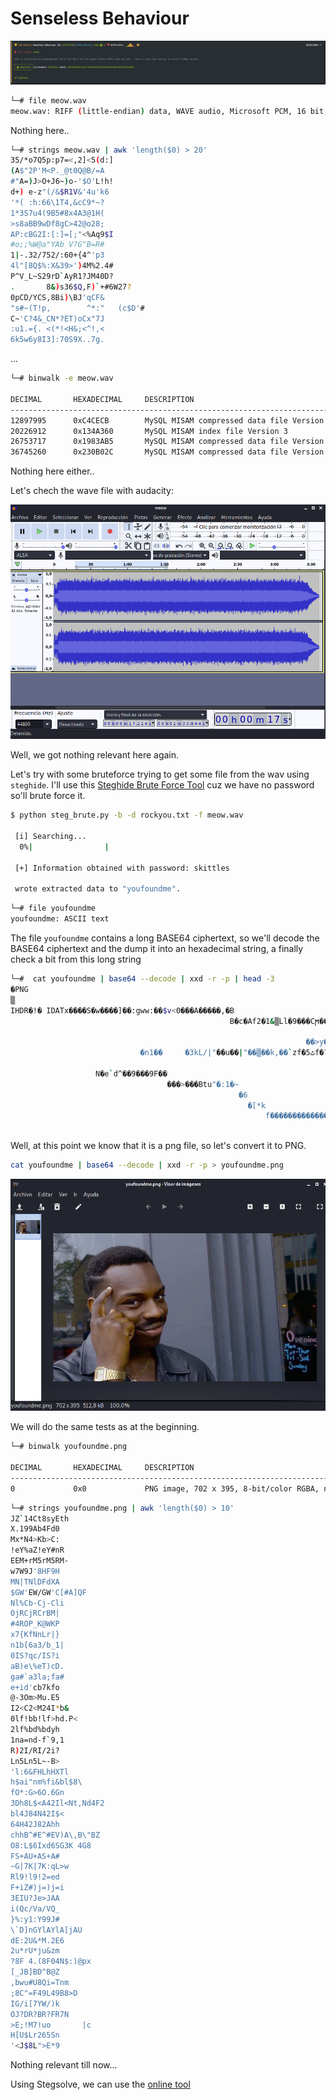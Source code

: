 # Senseless Behaviour

<img src="images/hackthebox.png">

```bash
└─# file meow.wav 
meow.wav: RIFF (little-endian) data, WAVE audio, Microsoft PCM, 16 bit, stereo 44100 Hz
```

Nothing here..

```bash
└─# strings meow.wav | awk 'length($0) > 20'
35/*o7Q5p:p7=<,2]<5(d:]
(A$"2P'M<P._@t0Q@B/=A
#"A=)J>O+J6~)o-'$O'L!h!
d+) e-z"(/&$R1V&'4u'k6
'*( :h:66\1T4,&cC9*~?
1*3S7u4(9B5#8x4A3@1H(
>s8aBB9wDf8gC>42@o28;
AP:cBG2I:[:]=[;"<%Aq9$I
#o;;%W@a"YAb V?G"B=R#
1|-.32/752/:60+{4^'p3
4l"[8Q$%:X&39>')4M%2.4#
P^V_L~S29rD`AyR1?JM40D?
.       8&)s36$Q,F)`+#6W27?
0pCD/YCS,8Bi)\BJ'qCF&
"s#~(T!p,        ^*:"   (c$D'# 
C~'C?4&_CN*?ET)oCx"7J
:u1.={. <(*!<H&;<^!,<
6k5w6y8I3]:70S9X..7g.
```

...

```bash
└─# binwalk -e meow.wav

DECIMAL       HEXADECIMAL     DESCRIPTION
--------------------------------------------------------------------------------
12897995      0xC4CECB        MySQL MISAM compressed data file Version 3
20226912      0x134A360       MySQL MISAM index file Version 3
26753717      0x1983AB5       MySQL MISAM compressed data file Version 2
36745260      0x230B02C       MySQL MISAM compressed data file Version 11
```

Nothing here either..

Let's chech the wave file with audacity:

<img src="images/audacity.png">

Well, we got nothing relevant here again.

Let's try with some bruteforce trying to get some file from the wav using ```steghide```.
I'll use this [Steghide Brute Force Tool](https://github.com/Va5c0/Steghide-Brute-Force-Tool) cuz we have no password so'll brute force it.

```bash
$ python steg_brute.py -b -d rockyou.txt -f meow.wav 

 [i] Searching...
  0%|                |
  
 [+] Information obtained with password: skittles
 
 wrote extracted data to "youfoundme".
 ```
 
 ```bash
 └─# file youfoundme
youfoundme: ASCII text
 ```
 
 The file ```youfoundme``` contains a long BASE64 ciphertext, so we'll decode the BASE64 ciphertext and the dump it into an hexadecimal string, a finally check a bit from this long string
 
 ```bash
└─#  cat youfoundme | base64 --decode | xxd -r -p | head -3
�PNG
▒
IHDR�!� IDATx����S�w����]��:gww:��$v<0���A�����,�B
                                                  B�c�Af2�1&▒Ll�9���Cϻ����������H���t��>?�����KK��Zo]XZe��U�
                                                                                                            �O�0���ة�Ď����$��Q|�|�BGG��"~r���9�Ϭ0�p���UfgWHL_e2q���E&������K��_dl�2cSK��^&qf��K7YY���OX��       ˟|���#V��r�I��)+7����e��a��o��|�{�?�w�?�+����g��-��}��������������p��?s�����m��A���淙u�n}��_�>�J���/���S���O������7�����o���������Y��UF-��U�<}N=�j�
                                                                   ��>y�Q��V�?����v�)�~���?q���ظ�+7�t�A�zO2j���,�}���,]�U����Z���ŵ� ��=��▒��o�J}���.�}!?��ɟu��i��7��ō�;��O�x�!
                              �n1��     �3kL/|"��u��|"��▒��k,��`zf�ٹ5f�?azf�����.��3�h�������3�����-01����eƧ�2�Xf���LN�01����u&�W�J,˟Ϩ���n;9sM���:�3�H�]������O�<�v|�7\�'�ߔ�7o�ضJ���񩫌O.16��ة+;��v�תɥW����v?������'�������E3ˌ��%:����CC����.D[AlG�w`2x1�[14�0��]�ؽ=8}a�m}xR����▒"�3J(<F�so[
                                                                                                                                          _`�`�q����w���)z�&    GG��
                    N�e`d^��9���9F��
                                    ���>���Btu"�:1�~
                                                    �6
                                                      �[*k
                                                          f�������������ҋ��At��l���������!▒%�5F��I��t�N�I�N�?Mx Axp�Hl���
                                                                                                                         ��,ѡ9�26K82E0twK�މ ��B+f����dn���C�qzz��Fp�Dp��"���=��▒޶|���w'�u�@h�@�(��t�OJ�]���i"�鉜�+|���  �����c��9"�ӄ���k���b�tc���k��28��▒]▒,�N�-�x���ڇ���y\�yE��"K���?�5���b�b���������D�����▒�����>H�oh��MMy-y��)���?HU�>��Q��oT�����_K���ߦ��m�
 ```
 
Well, at this point we know that it is a png file, so let's convert it to PNG.

```bash
cat youfoundme | base64 --decode | xxd -r -p > youfoundme.png 
```

<img src="images/xd.png">

We will do the same tests as at the beginning.

```bash
└─# binwalk youfoundme.png

DECIMAL       HEXADECIMAL     DESCRIPTION
--------------------------------------------------------------------------------
0             0x0             PNG image, 702 x 395, 8-bit/color RGBA, non-interlaced
```

```bash
└─# strings youfoundme.png | awk 'length($0) > 10'
JZ`14Ct8syEth
X.199Ab4Fd0
Mx*N4>Kb>C:
!eY%aZ!eY#nR
EEM+rM5rM5RM-
w7W9J'8HF9H
MN|TNlDFdXA
$GW'EW/GW'C[#A]QF
Nl%Cb-Cj-Cli
OjRCjRCrBM|
#4ROP_K@WKP
x7{KfNnLr|}
n1b[6a3/b_1|
0IS?qc/IS?i
aB)e\%eT)cD.
ga#`a3la;fa#
e+id'cb7kfo
@-3Om>Mu.E5
I2<C2<M24I*b&
0lf!bb!lf>hd.P<
2lf%bd%bdyh
1na=nd-f`9,1
R)2I/RI/2i?
Ln5Ln5L~-B>
'l:6&FHLhHXTl
h$ai"nm%fi&bl$8\
fO*:G>6O.6Gn
3Dh8L$<A42Il<Nt,Nd4F2
bl4J84N42I$<
64H42J82Ahh
chhB^#E^#EV)A\,B\"BZ
O8:L$6Ixd6SG3K 4G8
FS+AU+AS+A#
~G|7K|7K:qL>w
Rl9!l9!2=ed
F+iZ#)j=)j=i
3EIU?Je>JAA
i(Qc/Va/VQ_
}%:y1:Y99J#
\`D]nGYlAYlA[jAU
dE:2U&*M.2E6
2u*rU*ju&zm
?8F 4.(8F04N$:)@px
[_JB]BD^B@Z
,bwu#U8Qi=Tnm
;8C"=F49L49B8>D 
IG/i[7YW/)k
OJ?DR?BR?FR7N
>E;!M7!uo       |c
H[U$Lr265Sn
'<J$8L">E*9
```

Nothing relevant till now...

Using Stegsolve, we can use the [online tool]()
